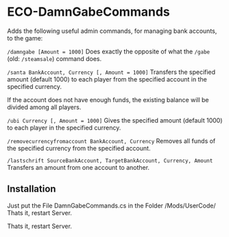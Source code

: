 # ECO-DamnGabeCommands
Adds the following useful admin commands, for managing bank accounts, to the game:

`/damngabe [Amount = 1000]` Does exactly the opposite of what the `/gabe` (old: `/steamsale`) command does.

`/santa BankAccount, Currency [, Amount = 1000]` Transfers the specified amount (default 1000) to each player from the specified account in the specified currency.

If the account does not have enough funds, the existing balance will be divided among all players.

`/ubi Currency [, Amount = 1000]` Gives the specified amount (default 1000) to each player in the specified currency.

`/removecurrencyfromaccount BankAccount, Currency` Removes all funds of the specified currency from the specified account.

`/lastschrift SourceBankAccount, TargetBankAccount, Currency, Amount` Transfers an amount from one account to another.


## Installation
Just put the File DamnGabeCommands.cs in the Folder /Mods/UserCode/ Thats it, restart Server.

Thats it, restart Server.
